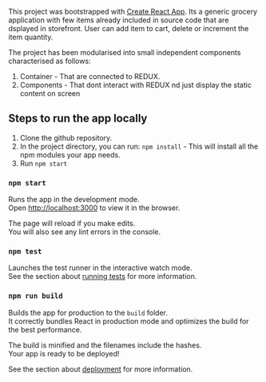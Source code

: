 This project was bootstrapped with [Create React App](https://github.com/facebook/create-react-app). Its a generic grocery application with few items already included in source code that are dsplayed in storefront. User can add item to cart, delete or increment the item quantity.

The project has been modularised into small independent components characterised as follows:
1. Container - That are connected to REDUX.
2. Components - That dont interact with REDUX nd just display the static content on screen

## Steps to run the app locally

1. Clone the github repository.
2. In the project directory, you can run: `npm install` - This will install all the npm modules your app needs.
3. Run `npm start`

### `npm start`

Runs the app in the development mode.<br>
Open [http://localhost:3000](http://localhost:3000) to view it in the browser.

The page will reload if you make edits.<br>
You will also see any lint errors in the console.

### `npm test`

Launches the test runner in the interactive watch mode.<br>
See the section about [running tests](https://facebook.github.io/create-react-app/docs/running-tests) for more information.

### `npm run build`

Builds the app for production to the `build` folder.<br>
It correctly bundles React in production mode and optimizes the build for the best performance.

The build is minified and the filenames include the hashes.<br>
Your app is ready to be deployed!

See the section about [deployment](https://facebook.github.io/create-react-app/docs/deployment) for more information.

